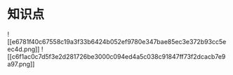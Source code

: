 # 知识点
![[e6781f40c67558c19a3f33b6424b052ef9780e347bae85ec3e372b93cc5eec4d.png]]
![[c6f1ac0c7d5f3e2d281726be3000c094ed4a5c038c91847ff73f2dcacb7e9a97.png]]
